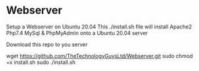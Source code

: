 # Webserver
Setup a Webserver on Ubuntu 20.04
This ./install.sh file will install Apache2 Php7.4 MySql & PhpMyAdmin onto a Ubuntu 20.04 server


Download this repo to you server

wget https://github.com/TheTechnologyGuysLtd/Webserver.git
sudo chmod +x install.sh
sudo ./install.sh
